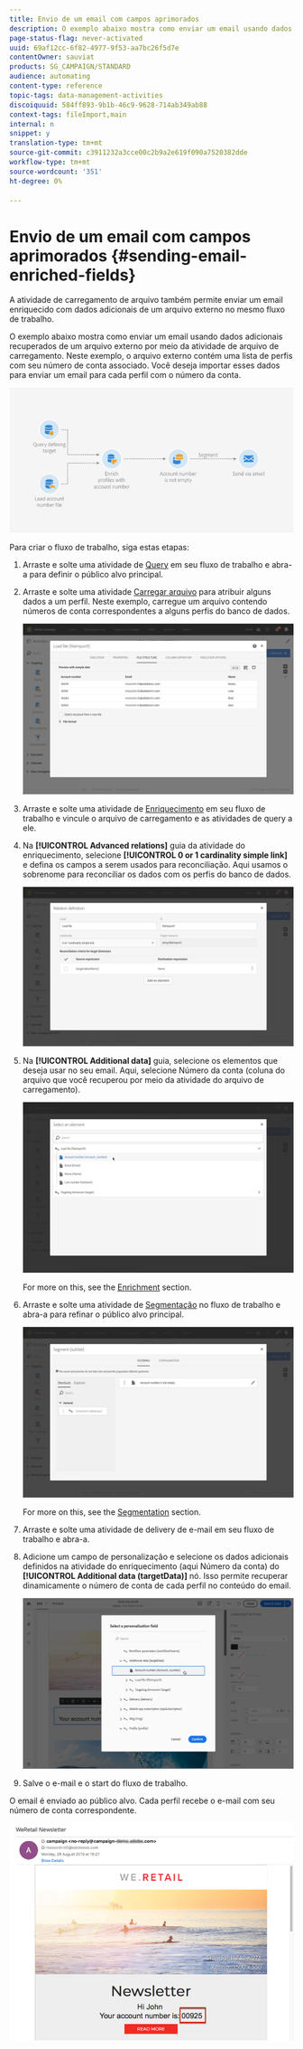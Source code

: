 ```yaml
---
title: Envio de um email com campos aprimorados
description: O exemplo abaixo mostra como enviar um email usando dados adicionais recuperados de um arquivo externo por meio da atividade de arquivo de carregamento.
page-status-flag: never-activated
uuid: 69af12cc-6f82-4977-9f53-aa7bc26f5d7e
contentOwner: sauviat
products: SG_CAMPAIGN/STANDARD
audience: automating
content-type: reference
topic-tags: data-management-activities
discoiquuid: 584ff893-9b1b-46c9-9628-714ab349ab88
context-tags: fileImport,main
internal: n
snippet: y
translation-type: tm+mt
source-git-commit: c3911232a3cce00c2b9a2e619f090a7520382dde
workflow-type: tm+mt
source-wordcount: '351'
ht-degree: 0%

---
```



# Envio de um email com campos aprimorados {#sending-email-enriched-fields}

<!--A new example showing how to send an email containing additional data retrieved from a load file activity has been added. [Read more](example-2-email-with-enriched-fields)-->

A atividade de carregamento de arquivo também permite enviar um email enriquecido com dados adicionais de um arquivo externo no mesmo fluxo de trabalho.

O exemplo abaixo mostra como enviar um email usando dados adicionais recuperados de um arquivo externo por meio da atividade de arquivo de carregamento. Neste exemplo, o arquivo externo contém uma lista de perfis com seu número de conta associado. Você deseja importar esses dados para enviar um email para cada perfil com o número da conta.

![](assets/load_file_workflow_ex2.png)

Para criar o fluxo de trabalho, siga estas etapas:

1. Arraste e solte uma atividade de [Query](../../automating/using/query.md) em seu fluxo de trabalho e abra-a para definir o público alvo principal.

   <!--The Query activity is presented in the [Query](../../automating/using/query.md) section.-->

1. Arraste e solte uma atividade [Carregar arquivo](../../automating/using/load-file.md) para atribuir alguns dados a um perfil. Neste exemplo, carregue um arquivo contendo números de conta correspondentes a alguns perfis do banco de dados.

   ![](assets/load_file_activity.png)

1. Arraste e solte uma atividade de [Enriquecimento](../../automating/using/enrichment.md) em seu fluxo de trabalho e vincule o arquivo de carregamento e as atividades de query a ele.

1. Na **[!UICONTROL Advanced relations]** guia da atividade do enriquecimento, selecione **[!UICONTROL 0 or 1 cardinality simple link]** e defina os campos a serem usados para reconciliação. Aqui usamos o sobrenome para reconciliar os dados com os perfis do banco de dados.

   ![](assets/load_file_enrichment_relation.png)

1. Na **[!UICONTROL Additional data]** guia, selecione os elementos que deseja usar no seu email. Aqui, selecione Número da conta (coluna do arquivo que você recuperou por meio da atividade do arquivo de carregamento).

   ![](assets/load_file_enrichment_select_element.png)

   <!--![](assets/load_file_enrichment_additional_data.png)-->

   For more on this, see the [Enrichment](../../automating/using/enrichment.md) section.

1. Arraste e solte uma atividade de [Segmentação](../../automating/using/segmentation.md) no fluxo de trabalho e abra-a para refinar o público alvo principal.

   ![](assets/load_file_segmentation.png)

   For more on this, see the [Segmentation](../../automating/using/segmentation.md) section.

1. Arraste e solte uma atividade de delivery [](../../automating/using/email-delivery.md) de e-mail em seu fluxo de trabalho e abra-a.

   <!--The Email delivery activity is presented in the [Email delivery](../../automating/using/email-delivery.md) section.-->

1. Adicione um campo de personalização e selecione os dados adicionais definidos na atividade do enriquecimento (aqui Número da conta) do **[!UICONTROL Additional data (targetData)]** nó. Isso permite recuperar dinamicamente o número de conta de cada perfil no conteúdo do email.

   ![](assets/load_file_perso_field.png)

1. Salve o e-mail e o start do fluxo de trabalho.

O email é enviado ao público alvo. Cada perfil recebe o e-mail com seu número de conta correspondente.

![](assets/load_file_email.png)
